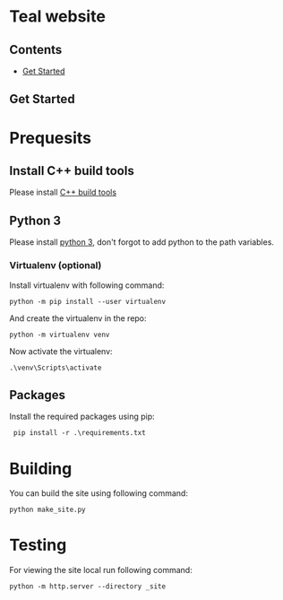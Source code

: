 Teal website
===========
Contents
--------

* [Get Started](#get-started)


Get Started
-----------

# Prequesits 
## Install C++ build tools
Please install [C++ build tools](https://wiki.python.org/moin/WindowsCompilers#Microsoft_Visual_C.2B-.2B-_14.2_standalone:_Build_Tools_for_Visual_Studio_2019_.28x86.2C_x64.2C_ARM.2C_ARM64.29)

## Python 3
Please install [python 3](https://www.python.org/downloads/), don't forgot to add python to the path variables.
### Virtualenv (optional)
Install virtualenv with following command:

    python -m pip install --user virtualenv

And create the virtualenv in the repo:

    python -m virtualenv venv

Now activate the virtualenv:

    .\venv\Scripts\activate

## Packages
Install the required packages using pip:

     pip install -r .\requirements.txt

# Building
You can build the site using following command:
    
    python make_site.py

# Testing
For viewing the site local run following command:

    python -m http.server --directory _site
